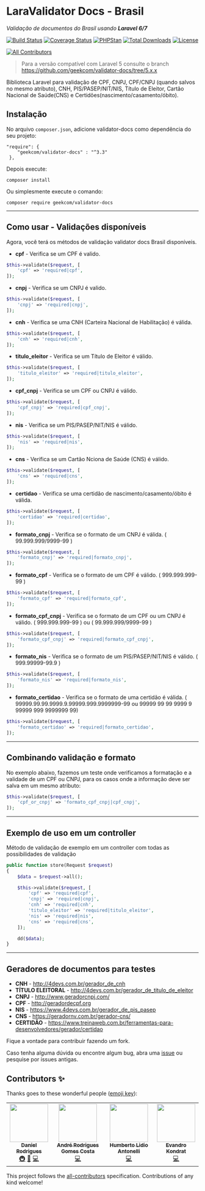 # LaraValidator Docs - Brasil

_Validação de documentos do Brasil usando **Laravel 6/7**_

[![Build Status](https://travis-ci.org/geekcom/validator-docs.svg?branch=master)](https://travis-ci.org/geekcom/validator-docs)
[![Coverage Status](https://coveralls.io/repos/github/geekcom/validator-docs/badge.svg?branch=master)](https://coveralls.io/github/geekcom/validator-docs?branch=master)
[![PHPStan](https://img.shields.io/badge/PHPStan-enabled-brightgreen.svg?style=flat)](https://github.com/phpstan/phpstan)
[![Total Downloads](https://poser.pugx.org/geekcom/validator-docs/downloads)](https://packagist.org/packages/geekcom/validator-docs)
[![License](https://poser.pugx.org/geekcom/validator-docs/license)](https://packagist.org/packages/geekcom/validator-docs)
<!-- ALL-CONTRIBUTORS-BADGE:START - Do not remove or modify this section -->
[![All Contributors](https://img.shields.io/badge/all_contributors-4-orange.svg?style=flat-square)](#contributors-)
<!-- ALL-CONTRIBUTORS-BADGE:END -->

> Para a versão compatível com Laravel 5 consulte o branch https://github.com/geekcom/validator-docs/tree/5.x.x

Biblioteca Laravel para validação de CPF, CNPJ, CPF/CNPJ (quando salvos no mesmo atributo), CNH, PIS/PASEP/NIT/NIS, Título de Eleitor, Cartão Nacional de Saúde(CNS) e Certidões(nascimento/casamento/óbito).

## Instalação

No arquivo `composer.json`, adicione validator-docs como dependência do seu projeto:

```
"require": {
    "geekcom/validator-docs" : "^3.3"
 },
```

Depois execute:

```
composer install
```

Ou simplesmente execute o comando:

```
composer require geekcom/validator-docs
```

----------------------------------------------------------------------------------------------------------------------------

## Como usar - Validações disponíveis

Agora, você terá os métodos de validação validator docs Brasil disponíveis.

* **cpf** - Verifica se um CPF é valido.

```php
$this->validate($request, [
    'cpf' => 'required|cpf',
]);
```

* **cnpj** - Verifica se um CNPJ é valido.

```php
$this->validate($request, [
    'cnpj' => 'required|cnpj',
]);
```

* **cnh** - Verifica se uma CNH (Carteira Nacional de Habilitação) é válida.

```php
$this->validate($request, [
    'cnh' => 'required|cnh',
]);
```

* **titulo_eleitor** - Verifica se um Título de Eleitor é válido.

```php
$this->validate($request, [
    'titulo_eleitor' => 'required|titulo_eleitor',
]);
```

* **cpf_cnpj** - Verifica se um CPF ou CNPJ é válido.

```php
$this->validate($request, [
    'cpf_cnpj' => 'required|cpf_cnpj',
]);
```

* **nis** - Verifica se um PIS/PASEP/NIT/NIS é válido.

```php
$this->validate($request, [
    'nis' => 'required|nis',
]);
```

* **cns** - Verifica se um Cartão Nciona de Saúde (CNS) é válido.

```php
$this->validate($request, [
    'cns' => 'required|cns',
]);
```

* **certidao** - Verifica se uma certidão de nascimento/casamento/óbito é válida.

```php
$this->validate($request, [
    'certidao' => 'required|certidao',
]);
```

* **formato_cnpj** - Verifica se o formato de um CNPJ é válida. ( 99.999.999/9999-99 )

```php
$this->validate($request, [
    'formato_cnpj' => 'required|formato_cnpj',
]);
```

* **formato_cpf** - Verifica se o formato de um CPF é válido. ( 999.999.999-99 )

```php
$this->validate($request, [
    'formato_cpf' => 'required|formato_cpf',
]);
```

* **formato_cpf_cnpj** - Verifica se o formato de um CPF ou um CNPJ é válido. ( 999.999.999-99 ) ou ( 99.999.999/9999-99 )

```php
$this->validate($request, [
    'formato_cpf_cnpj' => 'required|formato_cpf_cnpj',
]);
```

* **formato_nis** - Verifica se o formato de um PIS/PASEP/NIT/NIS é válido. ( 999.99999-99.9 )

```php
$this->validate($request, [
    'formato_nis' => 'required|formato_nis',
]);
```

* **formato_certidao** - Verifica se o formato de uma certidão é válida. ( 99999.99.99.9999.9.99999.999.9999999-99 ou 99999 99 99 9999 9 99999 999 9999999 99)

```php
$this->validate($request, [
    'formato_certidao' => 'required|formato_certidao',
]);
```
----------------------------------------------------------------------------------------------------------------------------

## Combinando validação e formato

No exemplo abaixo, fazemos um teste onde verificamos a formatação e a validade de um CPF ou CNPJ, para os casos onde a informação deve ser salva em um mesmo atributo:

```php
$this->validate($request, [
    'cpf_or_cnpj' => 'formato_cpf_cnpj|cpf_cnpj',
]);
```

----------------------------------------------------------------------------------------------------------------------------

## Exemplo de uso em um controller

Método de validação de exemplo em um controller com todas as possibilidades de validação

```php
public function store(Request $request)
{
    $data = $request->all();

    $this->validate($request, [
        'cpf' => 'required|cpf',
        'cnpj' => 'required|cnpj',
        'cnh' => 'required|cnh',
        'titulo_eleitor' => 'required|titulo_eleitor',
        'nis' => 'required|nis',
        'cns' => 'required|cns',
    ]);

    dd($data);
}
```

----------------------------------------------------------------------------------------------------------------------------

## Geradores de documentos para testes

* **CNH** - http://4devs.com.br/gerador_de_cnh
* **TÍTULO ELEITORAL** - http://4devs.com.br/gerador_de_titulo_de_eleitor
* **CNPJ** - http://www.geradorcnpj.com/
* **CPF** - http://geradordecpf.org
* **NIS** - https://www.4devs.com.br/gerador_de_pis_pasep
* **CNS** - https://geradornv.com.br/gerador-cns/
* **CERTIDÃO** - https://www.treinaweb.com.br/ferramentas-para-desenvolvedores/gerador/certidao

Fique a vontade para contribuir fazendo um fork.

Caso tenha alguma dúvida ou encontre algum bug, abra uma [issue](https://github.com/geekcom/validator-docs/issues) ou pesquise por issues antigas.

## Contributors ✨

Thanks goes to these wonderful people ([emoji key](https://allcontributors.org/docs/en/emoji-key)):

<!-- ALL-CONTRIBUTORS-LIST:START - Do not remove or modify this section -->
<!-- prettier-ignore-start -->
<!-- markdownlint-disable -->
<table>
  <tr>
    <td align="center"><a href="https://twitter.com/geekcom2"><img src="https://avatars2.githubusercontent.com/u/3955933?v=4" width="100px;" alt=""/><br /><sub><b>Daniel Rodrigues</b></sub></a><br /><a href="#infra-geekcom" title="Infrastructure (Hosting, Build-Tools, etc)">🚇</a> <a href="#maintenance-geekcom" title="Maintenance">🚧</a> <a href="https://github.com/geekcom/validator-docs/commits?author=geekcom" title="Code">💻</a></td>
    <td align="center"><a href="https://github.com/andrergcosta"><img src="https://avatars3.githubusercontent.com/u/5838239?v=4" width="100px;" alt=""/><br /><sub><b>André Rodrigues Gomes Costa</b></sub></a><br /><a href="https://github.com/geekcom/validator-docs/commits?author=andrergcosta" title="Code">💻</a></td>
    <td align="center"><a href="https://github.com/lordantonelli"><img src="https://avatars2.githubusercontent.com/u/7587764?v=4" width="100px;" alt=""/><br /><sub><b>Humberto Lidio Antonelli</b></sub></a><br /><a href="https://github.com/geekcom/validator-docs/commits?author=lordantonelli" title="Code">💻</a></td>
    <td align="center"><a href="https://github.com/MrEko"><img src="https://avatars1.githubusercontent.com/u/3877358?v=4" width="100px;" alt=""/><br /><sub><b>Evandro Kondrat</b></sub></a><br /><a href="https://github.com/geekcom/validator-docs/commits?author=MrEko" title="Code">💻</a></td>
  </tr>
</table>

<!-- markdownlint-enable -->
<!-- prettier-ignore-end -->
<!-- ALL-CONTRIBUTORS-LIST:END -->

This project follows the [all-contributors](https://github.com/all-contributors/all-contributors) specification. Contributions of any kind welcome!
